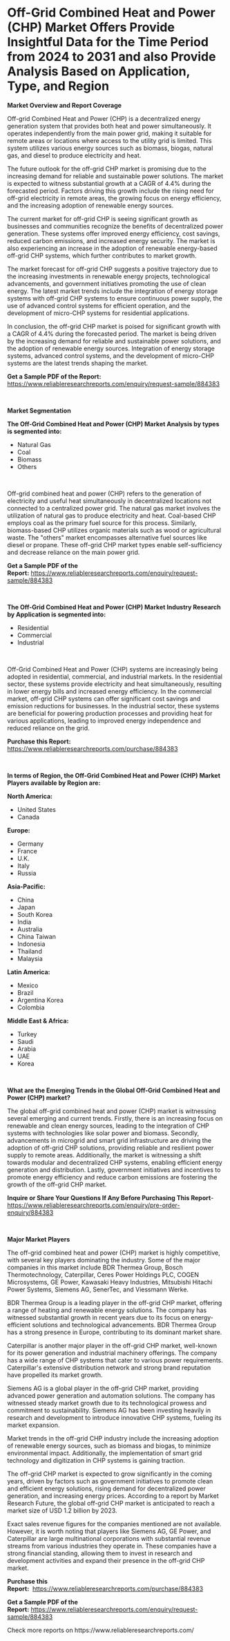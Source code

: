 <p><h1>Off-Grid Combined Heat and Power (CHP) Market Offers Provide Insightful Data for the Time Period from 2024 to 2031 and also Provide Analysis Based on Application, Type, and Region</h1></p><p><strong>Market Overview and Report Coverage</strong></p>
<p><p>Off-grid Combined Heat and Power (CHP) is a decentralized energy generation system that provides both heat and power simultaneously. It operates independently from the main power grid, making it suitable for remote areas or locations where access to the utility grid is limited. This system utilizes various energy sources such as biomass, biogas, natural gas, and diesel to produce electricity and heat.</p><p>The future outlook for the off-grid CHP market is promising due to the increasing demand for reliable and sustainable power solutions. The market is expected to witness substantial growth at a CAGR of 4.4% during the forecasted period. Factors driving this growth include the rising need for off-grid electricity in remote areas, the growing focus on energy efficiency, and the increasing adoption of renewable energy sources.</p><p>The current market for off-grid CHP is seeing significant growth as businesses and communities recognize the benefits of decentralized power generation. These systems offer improved energy efficiency, cost savings, reduced carbon emissions, and increased energy security. The market is also experiencing an increase in the adoption of renewable energy-based off-grid CHP systems, which further contributes to market growth.</p><p>The market forecast for off-grid CHP suggests a positive trajectory due to the increasing investments in renewable energy projects, technological advancements, and government initiatives promoting the use of clean energy. The latest market trends include the integration of energy storage systems with off-grid CHP systems to ensure continuous power supply, the use of advanced control systems for efficient operation, and the development of micro-CHP systems for residential applications.</p><p>In conclusion, the off-grid CHP market is poised for significant growth with a CAGR of 4.4% during the forecasted period. The market is being driven by the increasing demand for reliable and sustainable power solutions, and the adoption of renewable energy sources. Integration of energy storage systems, advanced control systems, and the development of micro-CHP systems are the latest trends shaping the market.</p></p>
<p><strong>Get a Sample PDF of the Report:</strong> <a href="https://www.reliableresearchreports.com/enquiry/request-sample/884383">https://www.reliableresearchreports.com/enquiry/request-sample/884383</a></p>
<p>&nbsp;</p>
<p><strong>Market Segmentation</strong></p>
<p><strong>The Off-Grid Combined Heat and Power (CHP) Market Analysis by types is segmented into:</strong></p>
<p><ul><li>Natural Gas</li><li>Coal</li><li>Biomass</li><li>Others</li></ul></p>
<p>&nbsp;</p>
<p><p>Off-grid combined heat and power (CHP) refers to the generation of electricity and useful heat simultaneously in decentralized locations not connected to a centralized power grid. The natural gas market involves the utilization of natural gas to produce electricity and heat. Coal-based CHP employs coal as the primary fuel source for this process. Similarly, biomass-based CHP utilizes organic materials such as wood or agricultural waste. The "others" market encompasses alternative fuel sources like diesel or propane. These off-grid CHP market types enable self-sufficiency and decrease reliance on the main power grid.</p></p>
<p><strong>Get a Sample PDF of the Report:</strong>&nbsp;<a href="https://www.reliableresearchreports.com/enquiry/request-sample/884383">https://www.reliableresearchreports.com/enquiry/request-sample/884383</a></p>
<p>&nbsp;</p>
<p><strong>The Off-Grid Combined Heat and Power (CHP) Market Industry Research by Application is segmented into:</strong></p>
<p><ul><li>Residential</li><li>Commercial</li><li>Industrial</li></ul></p>
<p>&nbsp;</p>
<p><p>Off-Grid Combined Heat and Power (CHP) systems are increasingly being adopted in residential, commercial, and industrial markets. In the residential sector, these systems provide electricity and heat simultaneously, resulting in lower energy bills and increased energy efficiency. In the commercial market, off-grid CHP systems can offer significant cost savings and emission reductions for businesses. In the industrial sector, these systems are beneficial for powering production processes and providing heat for various applications, leading to improved energy independence and reduced reliance on the grid.</p></p>
<p><strong>Purchase this Report:</strong>&nbsp; <a href="https://www.reliableresearchreports.com/purchase/884383">https://www.reliableresearchreports.com/purchase/884383</a></p>
<p>&nbsp;</p>
<p><strong>In terms of Region, the Off-Grid Combined Heat and Power (CHP) Market Players available by Region are:</strong></p>
<p>
    <p> <strong> North America: </strong>
        <ul>
            <li>United States</li>
            <li>Canada</li>
        </ul>
        </p> 
    <p> <strong> Europe: </strong>
        <ul>
            <li>Germany</li>
            <li>France</li>
            <li>U.K.</li>
            <li>Italy</li>
            <li>Russia</li>
        </ul>
        </p> 
    <p> <strong> Asia-Pacific: </strong>
        <ul>
            <li>China</li>
            <li>Japan</li>
            <li>South Korea</li>
            <li>India</li>
            <li>Australia</li>
            <li>China Taiwan</li>
            <li>Indonesia</li>
            <li>Thailand</li>
            <li>Malaysia</li>
        </ul>
        </p> 
    <p> <strong> Latin America: </strong>
        <ul>
            <li>Mexico</li>
            <li>Brazil</li>
            <li>Argentina Korea</li>
            <li>Colombia</li>
        </ul>
        </p> 
    <p> <strong> Middle East & Africa: </strong>
        <ul>
            <li>Turkey</li>
            <li>Saudi</li>
            <li>Arabia</li>
            <li>UAE</li>
            <li>Korea</li>
        </ul>
    </p>
    </p>
<p>&nbsp;</p>
<p><strong>What are the Emerging Trends in the Global Off-Grid Combined Heat and Power (CHP) market?</strong></p>
<p><p>The global off-grid combined heat and power (CHP) market is witnessing several emerging and current trends. Firstly, there is an increasing focus on renewable and clean energy sources, leading to the integration of CHP systems with technologies like solar power and biomass. Secondly, advancements in microgrid and smart grid infrastructure are driving the adoption of off-grid CHP solutions, providing reliable and resilient power supply to remote areas. Additionally, the market is witnessing a shift towards modular and decentralized CHP systems, enabling efficient energy generation and distribution. Lastly, government initiatives and incentives to promote energy efficiency and reduce carbon emissions are fostering the growth of the off-grid CHP market.</p></p>
<p><strong>Inquire or Share Your Questions If Any Before Purchasing This Report</strong>- <a href="https://www.reliableresearchreports.com/enquiry/pre-order-enquiry/884383">https://www.reliableresearchreports.com/enquiry/pre-order-enquiry/884383</a></p>
<p>&nbsp;</p>
<p><strong>Major Market Players</strong></p>
<p><p>The off-grid combined heat and power (CHP) market is highly competitive, with several key players dominating the industry. Some of the major companies in this market include BDR Thermea Group, Bosch Thermotechnology, Caterpillar, Ceres Power Holdings PLC, COGEN Microsystems, GE Power, Kawasaki Heavy Industries, Mitsubishi Hitachi Power Systems, Siemens AG, SenerTec, and Viessmann Werke.</p><p>BDR Thermea Group is a leading player in the off-grid CHP market, offering a range of heating and renewable energy solutions. The company has witnessed substantial growth in recent years due to its focus on energy-efficient solutions and technological advancements. BDR Thermea Group has a strong presence in Europe, contributing to its dominant market share.</p><p>Caterpillar is another major player in the off-grid CHP market, well-known for its power generation and industrial machinery offerings. The company has a wide range of CHP systems that cater to various power requirements. Caterpillar's extensive distribution network and strong brand reputation have propelled its market growth.</p><p>Siemens AG is a global player in the off-grid CHP market, providing advanced power generation and automation solutions. The company has witnessed steady market growth due to its technological prowess and commitment to sustainability. Siemens AG has been investing heavily in research and development to introduce innovative CHP systems, fueling its market expansion.</p><p>Market trends in the off-grid CHP industry include the increasing adoption of renewable energy sources, such as biomass and biogas, to minimize environmental impact. Additionally, the implementation of smart grid technology and digitization in CHP systems is gaining traction.</p><p>The off-grid CHP market is expected to grow significantly in the coming years, driven by factors such as government initiatives to promote clean and efficient energy solutions, rising demand for decentralized power generation, and increasing energy prices. According to a report by Market Research Future, the global off-grid CHP market is anticipated to reach a market size of USD 1.2 billion by 2023.</p><p>Exact sales revenue figures for the companies mentioned are not available. However, it is worth noting that players like Siemens AG, GE Power, and Caterpillar are large multinational corporations with substantial revenue streams from various industries they operate in. These companies have a strong financial standing, allowing them to invest in research and development activities and expand their presence in the off-grid CHP market.</p></p>
<p><strong>Purchase this Report:</strong>&nbsp;&nbsp;<a href="https://www.reliableresearchreports.com/purchase/884383">https://www.reliableresearchreports.com/purchase/884383</a></p>
<p></p>
<p><strong>Get a Sample PDF of the Report:</strong>&nbsp;<a href="https://www.reliableresearchreports.com/enquiry/request-sample/884383">https://www.reliableresearchreports.com/enquiry/request-sample/884383</a></p>
<p>Check more reports on https://www.reliableresearchreports.com/</p>